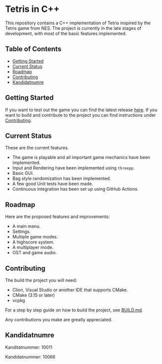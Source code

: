 # Tetris in C++

This repository contains a C++ implementation of Tetris inspired by the Tetris game from NES.
The project is currently in the late stages of development,
with most of the basic features implemented.

## Table of Contents

- [Getting Started](#getting-started)
- [Current Status](#current-status)
- [Roadmap](#roadmap)
- [Contributing](#contributing)
- [Kandidatnumre](#Kandidatnumre)

## Getting Started

If you want to test out the game you can find the latest release [here](#here).
If you want to build and contribute to the project you can find instructions under [Contributing](#contributing).

## Current Status

These are the current features.

- The game is playable and all important game mechanics have been implemented.
- Input and Rendering have been implemented using `threepp`.
- Basic GUI.
- Bag style randomization has been implemented.
- A few good Unit tests have been made.
- Continuous integration has been set up using GitHub Actions.

## Roadmap

Here are the proposed features and improvements:

- A main menu.
- Settings.
- Multiple game modes.
- A highscore system.
- A multiplayer mode.
- OST and game audio.

## Contributing

The build the project you will need:

- Clion, Visual Studio or another IDE that supports CMake.
- CMake (3.15 or later)
- vcpkg

For a step by step guide on how to build the project, see [BUILD.md](BUILD.md).

Any contributions you make are greatly appreciated.

## Kandidatnumre

Kanditatnummer: 10011

Kandidatnummer: 10066
